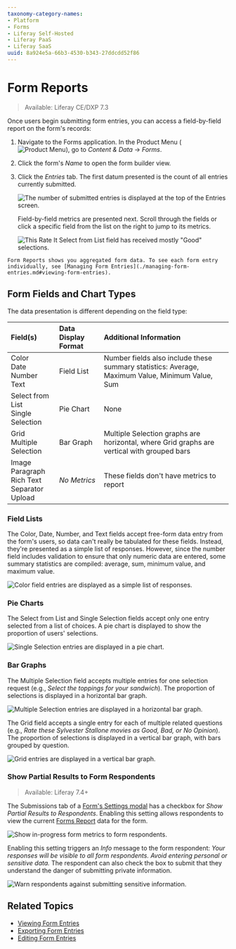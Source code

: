 ```yaml
---
taxonomy-category-names:
- Platform
- Forms
- Liferay Self-Hosted
- Liferay PaaS
- Liferay SaaS
uuid: 8a924e5a-66b3-4530-b343-27ddcdd52f86
---
```

# Form Reports

> Available: Liferay CE/DXP 7.3

Once users begin submitting form entries, you can access a field-by-field report on the form's records:

1. Navigate to the Forms application. In the Product Menu (![Product Menu](../../../images/icon-product-menu.png)), go to _Content & Data_ &rarr; _Forms_.

1. Click the form's _Name_ to open the form builder view.

1. Click the _Entries_ tab. The first datum presented is the count of all entries currently submitted.

   ![The number of submitted entries is displayed at the top of the Entries screen.](./form-reports/images/06.png)

   Field-by-field metrics are presented next. Scroll through the fields or click a specific field from the list on the right to jump to its metrics.

   ![This Rate It Select from List field has received mostly "Good" selections.](./form-reports/images/01.png)

```{tip}
Form Reports shows you aggregated form data. To see each form entry individually, see [Managing Form Entries](./managing-form-entries.md#viewing-form-entries).
```

## Form Fields and Chart Types

The data presentation is different depending on the field type:

| Field(s) | Data Display Format | Additional Information |
| :--- | :--- | :--- |
| Color<br />Date<br />Number<br />Text| Field List | Number fields also include these summary statistics: Average, Maximum Value, Minimum Value, Sum |
| Select from List<br />Single Selection | Pie Chart | None |
| Grid<br />Multiple Selection | Bar Graph | Multiple Selection graphs are horizontal, where Grid graphs are vertical with grouped bars |
| Image<br />Paragraph<br />Rich Text<br />Separator<br />Upload | _No Metrics_ | These fields don't have metrics to report |

### Field Lists

The Color, Date, Number, and Text fields accept free-form data entry from the form's users, so data can't really be tabulated for these fields. Instead, they're presented as a simple list of responses. However, since the number field includes validation to ensure that only numeric data are entered, some summary statistics are compiled: average, sum, minimum value, and maximum value.

![Color field entries are displayed as a simple list of responses.](./form-reports/images/02.png)

### Pie Charts

The Select from List and Single Selection fields accept only one entry selected from a list of choices. A pie chart is displayed to show the proportion of users' selections.

![Single Selection entries are displayed in a pie chart.](./form-reports/images/03.png)

### Bar Graphs

The Multiple Selection field accepts multiple entries for one selection request (e.g., _Select the toppings for your sandwich_). The proportion of selections is displayed in a horizontal bar graph. 

![Multiple Selection entries are displayed in a horizontal bar graph.](./form-reports/images/04.png)

The Grid field accepts a single entry for each of multiple related questions (e.g., _Rate these Sylvester Stallone movies as Good, Bad, or No Opinion_). The proportion of selections is displayed in a vertical bar graph, with bars grouped by question.

![Grid entries are displayed in a vertical bar graph.](./form-reports/images/05.png)

### Show Partial Results to Form Respondents

> Available: Liferay 7.4+

The Submissions tab of a [Form's Settings modal](../creating-and-managing-forms/forms-configuration-reference.md#form-settings) has a checkbox for _Show Partial Results to Respondents_. Enabling this setting allows respondents to view the current [Forms Report](../sharing-forms-and-managing-submissions/form-reports.md) data for the form.

![Show in-progress form metrics to form respondents.](./form-reports/images/10.png)

Enabling this setting triggers an _Info_ message to the form respondent: _Your responses will be visible to all form respondents. Avoid entering personal or sensitive data._ The respondent can also check the box to submit that they understand the danger of submitting private information.

![Warn respondents against submitting sensitive information.](./form-reports/images/08.png)

## Related Topics

* [Viewing Form Entries](./managing-form-entries.md#viewing-form-entries)
* [Exporting Form Entries](./managing-form-entries.md#exporting-form-entries)
* [Editing Form Entries](./managing-form-entries.md#editing-form-entries)

